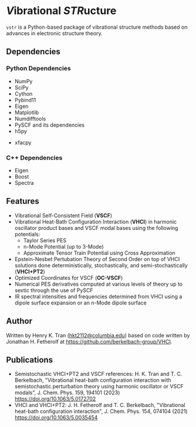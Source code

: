 # ***V***ibrational ***STR***ucture

`vstr` is a Python-based package of vibrational structure methods based on advances in electronic structure theory.

## Dependencies

### Python Dependencies
* NumPy
* SciPy
* Cython
* Pybind11
* Eigen
* Matplotlib
* Numdifftools
* PySCF and its dependencies
* h5py
<!--* maxvolpy
* TnTorch-->
* xfacpy

### C++ Dependencies
* Eigen
* Boost
* Spectra

## Features

* Vibrational Self-Consistent Field (**VSCF**)
* Vibrational Heat-Bath Configuration Interaction (**VHCI**) in harmonic oscillator product bases and VSCF modal bases using the following potentials:
    * Taylor Series PES
    * n-Mode Potential (up to 3-Mode)
    * Approximate Tensor Train Potential using Cross Approximation
* Epstein-Nesbet Pertubation Theory of Second Order on top of VHCI solutions done deterministically, stochastically, and semi-stochastically (**VHCI+PT2**)
* Optimized Coordinates for VSCF (**OC-VSCF**)
* Numerical PES derivatives computed at various levels of theory up to sextic through the use of PySCF
* IR spectral intensities and frequencies determined from VHCI using a dipole surface expansion or an n-Mode dipole surface

## Author

Written by Henry K. Tran (hkt2112@columbia.edu) based on code written by Jonathan H. Fetherolf at https://github.com/berkelbach-group/VHCI. 

## Publications

* Semistochastic VHCI+PT2 and VSCF references: H. K. Tran and T. C. Berkelbach, "Vibrational heat-bath configuration interaction with semistochastic perturbation theory using harmonic oscillator or VSCF modals", J. Chem. Phys. 159, 194101 (2023) https://doi.org/10.1063/5.0172702
* VHCI and VHCI+PT2: J. H. Fetherolf and T. C. Berkelbach, "Vibrational heat-bath configuration interaction", J. Chem. Phys. 154, 074104 (2021) https://doi.org/10.1063/5.0035454 
